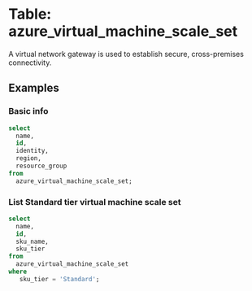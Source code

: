 # Table: azure_virtual_machine_scale_set

A virtual network gateway is used to establish secure, cross-premises connectivity.

## Examples

### Basic info

```sql
select
  name,
  id,
  identity,
  region,
  resource_group
from
  azure_virtual_machine_scale_set;
```

### List Standard tier virtual machine scale set

```sql
select
  name,
  id,
  sku_name,
  sku_tier
from
  azure_virtual_machine_scale_set
where
   sku_tier = 'Standard';
```
